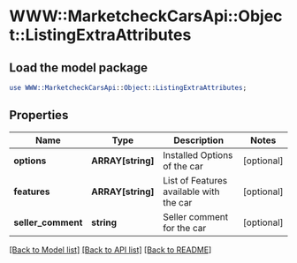 # WWW::MarketcheckCarsApi::Object::ListingExtraAttributes

## Load the model package
```perl
use WWW::MarketcheckCarsApi::Object::ListingExtraAttributes;
```

## Properties
Name | Type | Description | Notes
------------ | ------------- | ------------- | -------------
**options** | **ARRAY[string]** | Installed Options of the car | [optional] 
**features** | **ARRAY[string]** | List of Features available with the car | [optional] 
**seller_comment** | **string** | Seller comment for the car | [optional] 

[[Back to Model list]](../README.md#documentation-for-models) [[Back to API list]](../README.md#documentation-for-api-endpoints) [[Back to README]](../README.md)


